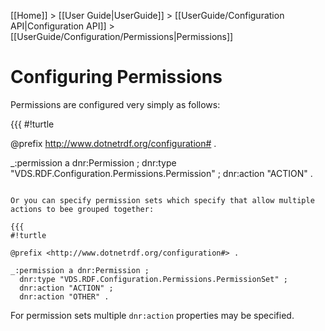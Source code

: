 [[Home]] > [[User Guide|UserGuide]] > [[UserGuide/Configuration API|Configuration API]] > [[UserGuide/Configuration/Permissions|Permissions]]

# Configuring Permissions 

Permissions are configured very simply as follows:

{{{
#!turtle

@prefix <http://www.dotnetrdf.org/configuration#> .

_:permission a dnr:Permission ;
  dnr:type "VDS.RDF.Configuration.Permissions.Permission" ;
  dnr:action "ACTION" .
```

Or you can specify permission sets which specify that allow multiple actions to bee grouped together:

{{{
#!turtle

@prefix <http://www.dotnetrdf.org/configuration#> .

_:permission a dnr:Permission ;
  dnr:type "VDS.RDF.Configuration.Permissions.PermissionSet" ;
  dnr:action "ACTION" ;
  dnr:action "OTHER" .
```

For permission sets multiple `dnr:action` properties may be specified.